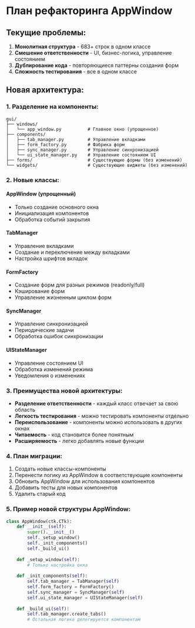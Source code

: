 # План рефакторинга AppWindow

## Текущие проблемы:
1. **Монолитная структура** - 683+ строк в одном классе
2. **Смешение ответственности** - UI, бизнес-логика, управление состоянием
3. **Дублирование кода** - повторяющиеся паттерны создания форм
4. **Сложность тестирования** - все в одном классе

## Новая архитектура:

### 1. Разделение на компоненты:
```
gui/
├── windows/
│   └── app_window.py          # Главное окно (упрощенное)
├── components/
│   ├── tab_manager.py         # Управление вкладками
│   ├── form_factory.py        # Фабрика форм
│   ├── sync_manager.py        # Управление синхронизацией
│   └── ui_state_manager.py    # Управление состоянием UI
├── forms/                     # Существующие формы (без изменений)
└── widgets/                   # Существующие виджеты (без изменений)
```

### 2. Новые классы:

#### AppWindow (упрощенный)
- Только создание основного окна
- Инициализация компонентов
- Обработка событий закрытия

#### TabManager
- Управление вкладками
- Создание и переключение между вкладками
- Настройка шрифтов вкладок

#### FormFactory
- Создание форм для разных режимов (readonly/full)
- Кэширование форм
- Управление жизненным циклом форм

#### SyncManager
- Управление синхронизацией
- Периодические задачи
- Обработка ошибок синхронизации

#### UIStateManager
- Управление состоянием UI
- Обработка изменений режима
- Уведомления о изменениях

### 3. Преимущества новой архитектуры:
- **Разделение ответственности** - каждый класс отвечает за свою область
- **Легкость тестирования** - можно тестировать компоненты отдельно
- **Переиспользование** - компоненты можно использовать в других окнах
- **Читаемость** - код становится более понятным
- **Расширяемость** - легко добавлять новые функции

### 4. План миграции:
1. Создать новые классы-компоненты
2. Перенести логику из AppWindow в соответствующие компоненты
3. Обновить AppWindow для использования компонентов
4. Добавить тесты для новых компонентов
5. Удалить старый код

### 5. Пример новой структуры AppWindow:
```python
class AppWindow(ctk.CTk):
    def __init__(self):
        super().__init__()
        self._setup_window()
        self._init_components()
        self._build_ui()
    
    def _setup_window(self):
        # Только настройка окна
        
    def _init_components(self):
        self.tab_manager = TabManager(self)
        self.form_factory = FormFactory()
        self.sync_manager = SyncManager(self)
        self.ui_state_manager = UIStateManager(self)
        
    def _build_ui(self):
        self.tab_manager.create_tabs()
        # Остальная логика делегируется компонентам
```
